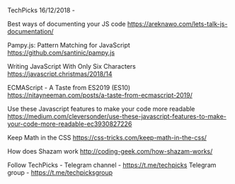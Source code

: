 TechPicks 16/12/2018 -

Best ways of documenting your JS code
https://areknawo.com/lets-talk-js-documentation/

Pampy.js: Pattern Matching for JavaScript
https://github.com/santinic/pampy.js

Writing JavaScript With Only Six Characters
https://javascript.christmas/2018/14

ECMAScript - A Taste from ES2019 (ES10)
https://nitayneeman.com/posts/a-taste-from-ecmascript-2019/

Use these Javascript features to make your code more readable
https://medium.com/cleversonder/use-these-javascript-features-to-make-your-code-more-readable-ec3930827226

Keep Math in the CSS
https://css-tricks.com/keep-math-in-the-css/

How does Shazam work
http://coding-geek.com/how-shazam-works/

Follow TechPicks -
Telegram channel - https://t.me/techpicks
Telegram group - https://t.me/techpicksgroup